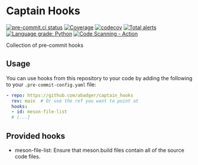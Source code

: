 # Captain Hooks

[![pre-commit.ci status](https://results.pre-commit.ci/badge/github/abadger/captain_hooks/main.svg)](https://results.pre-commit.ci/latest/github/abadger/captain_hooks/main)
[![Coverage](https://github.com/abadger/captain_hooks/actions/workflows/coverage.yml/badge.svg)](https://github.com/abadger/captain_hooks/actions/workflows/coverage.yml)
[![codecov](https://codecov.io/gh/abadger/captain_hooks/branch/main/graph/badge.svg?token=GD9HJBEQSM)](https://codecov.io/gh/abadger/captain_hooks)
[![Total alerts](https://img.shields.io/lgtm/alerts/g/abadger/captain_hooks.svg?logo=lgtm&logoWidth=18)](https://lgtm.com/projects/g/abadger/captain_hooks/alerts/)
[![Language grade: Python](https://img.shields.io/lgtm/grade/python/g/abadger/captain_hooks.svg?logo=lgtm&logoWidth=18)](https://lgtm.com/projects/g/abadger/captain_hooks/context:python)
[![Code Scanning - Action](https://github.com/abadger/captain_hooks/actions/workflows/codeql.yml/badge.svg)](https://github.com/abadger/captain_hooks/actions/workflows/codeql.yml)

Collection of pre-commit hooks

<!-- TOC -->

## Usage

You can use hooks from this repository to your code by adding the following to
your `.pre-commit-config.yaml` file:

``` yaml
- repo: https://github.com/abadger/captain_hooks
  rev: main  # Or use the ref you want to point at
  hooks:
  - id: meson-file-list
  # [...]
```

## Provided hooks
- meson-file-list: Ensure that meson.build files contain all of the source code files.
